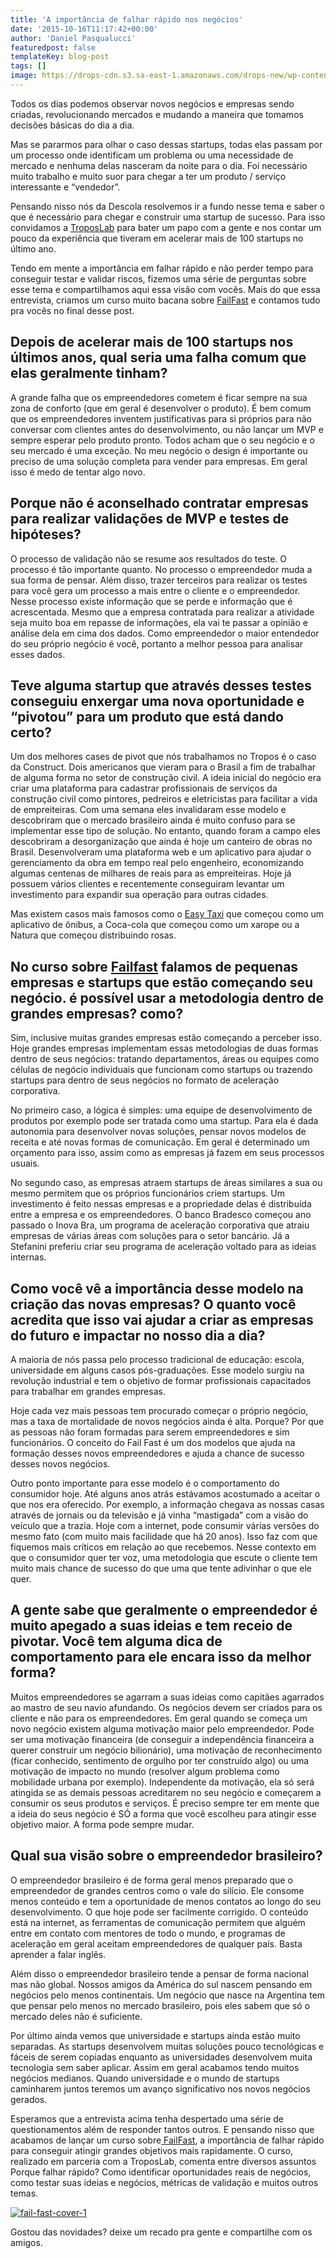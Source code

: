 ```yaml
---
title: 'A importância de falhar rápido nos negócios'
date: '2015-10-16T11:17:42+00:00'
author: 'Daniel Pasqualucci'
featuredpost: false
templateKey: blog-post
tags: []
image: https://drops-cdn.s3.sa-east-1.amazonaws.com/drops-new/wp-content/uploads/2015/10/16111742/henriford-150x150.png
---
```

Todos os dias podemos observar novos negócios e empresas sendo criadas, revolucionando mercados e mudando a maneira que tomamos decisões básicas do dia a dia.

Mas se pararmos para olhar o caso dessas startups, todas elas passam por um processo onde identificam um problema ou uma necessidade de mercado e nenhuma delas nasceram da noite para o dia. Foi necessário muito trabalho e muito suor para chegar a ter um produto / serviço interessante e “vendedor”.

Pensando nisso nós da Descola resolvemos ir a fundo nesse tema e saber o que é necessário para chegar e construir uma startup de sucesso. Para isso convidamos a [TroposLab](http://www.troposlab.com/) para bater um papo com a gente e nos contar um pouco da experiência que tiveram em acelerar mais de 100 startups no último ano.

Tendo em mente a importância em falhar rápido e não perder tempo para conseguir testar e validar riscos, fizemos uma série de perguntas sobre esse tema e compartilhamos aqui essa visão com vocês. Mais do que essa entrevista, criamos um curso muito bacana sobre [FailFast](http://www.descola.org/curso/15/fail-fast-succeed-faster) e contamos tudo pra vocês no final desse post.

**Depois de acelerar mais de 100 startups nos últimos anos, qual seria uma falha comum que elas geralmente tinham?**
--------------------------------------------------------------------------------------------------------------------

A grande falha que os empreendedores cometem é ficar sempre na sua zona de conforto (que em geral é desenvolver o produto). É bem comum que os empreendedores inventem justificativas para si próprios para não conversar com clientes antes do desenvolvimento, ou não lançar um MVP e sempre esperar pelo produto pronto. Todos acham que o seu negócio e o seu mercado é uma exceção. No meu negócio o design é importante ou preciso de uma solução completa para vender para empresas. Em geral isso é medo de tentar algo novo.

**Porque não é aconselhado contratar empresas para realizar validações de MVP e testes de hipóteses?**
------------------------------------------------------------------------------------------------------

O processo de validação não se resume aos resultados do teste. O processo é tão importante quanto. No processo o empreendedor muda a sua forma de pensar. Além disso, trazer terceiros para realizar os testes para você gera um processo a mais entre o cliente e o empreendedor. Nesse processo existe informação que se perde e informação que é acrescentada. Mesmo que a empresa contratada para realizar a atividade seja muito boa em repasse de informações, ela vai te passar a opinião e análise dela em cima dos dados. Como empreendedor o maior entendedor do seu próprio negócio é você, portanto a melhor pessoa para analisar esses dados.

**Teve alguma startup que através desses testes conseguiu enxergar uma nova oportunidade e “pivotou” para um produto que está dando certo?**
--------------------------------------------------------------------------------------------------------------------------------------------

Um dos melhores cases de pivot que nós trabalhamos no Tropos é o caso da Construct. Dois americanos que vieram para o Brasil a fim de trabalhar de alguma forma no setor de construção civil. A ideia inicial do negócio era criar uma plataforma para cadastrar profissionais de serviços da construção civil como pintores, pedreiros e eletricistas para facilitar a vida de empreiteiras. Com uma semana eles invalidaram esse modelo e descobriram que o mercado brasileiro ainda é muito confuso para se implementar esse tipo de solução. No entanto, quando foram a campo eles descobriram a desorganização que ainda é hoje um canteiro de obras no Brasil. Desenvolveram uma plataforma web e um aplicativo para ajudar o gerenciamento da obra em tempo real pelo engenheiro, economizando algumas centenas de milhares de reais para as empreiteiras. Hoje já possuem vários clientes e recentemente conseguiram levantar um investimento para expandir sua operação para outras cidades.

Mas existem casos mais famosos como o [Easy Taxi](http://www.easytaxi.com/br/) que começou como um aplicativo de ônibus, a Coca-cola que começou como um xarope ou a Natura que começou distribuindo rosas.

**No curso sobre [Failfast](http://www.descola.org/curso/15/fail-fast-succeed-faster) falamos de pequenas empresas e startups que estão começando seu negócio. é possível usar a metodologia dentro de grandes empresas? como?** 
---------------------------------------------------------------------------------------------------------------------------------------------------------------------------------------------------------------------------------

Sim, inclusive muitas grandes empresas estão começando a perceber isso. Hoje grandes empresas implementam essas metodologias de duas formas dentro de seus negócios: tratando departamentos, áreas ou equipes como células de negócio individuais que funcionam como startups ou trazendo startups para dentro de seus negócios no formato de aceleração corporativa.

No primeiro caso, a lógica é simples: uma equipe de desenvolvimento de produtos por exemplo pode ser tratada como uma startup. Para ela é dada autonomia para desenvolver novas soluções, pensar novos modelos de receita e até novas formas de comunicação. Em geral é determinado um orçamento para isso, assim como as empresas já fazem em seus processos usuais.

No segundo caso, as empresas atraem startups de áreas similares a sua ou mesmo permitem que os próprios funcionários criem startups. Um investimento é feito nessas empresas e a propriedade delas é distribuída entre a empresa e os empreendedores. O banco Bradesco começou ano passado o Inova Bra, um programa de aceleração corporativa que atraiu empresas de várias áreas com soluções para o setor bancário. Já a Stefanini preferiu criar seu programa de aceleração voltado para as ideias internas.

**Como você vê a importância desse modelo na criação das novas empresas? O quanto você acredita que isso vai ajudar a criar as empresas do futuro e impactar no nosso dia a dia?**
----------------------------------------------------------------------------------------------------------------------------------------------------------------------------------

A maioria de nós passa pelo processo tradicional de educação: escola, universidade em alguns casos pós-graduações. Esse modelo surgiu na revolução industrial e tem o objetivo de formar profissionais capacitados para trabalhar em grandes empresas.

Hoje cada vez mais pessoas tem procurado começar o próprio negócio, mas a taxa de mortalidade de novos negócios ainda é alta. Porque? Por que as pessoas não foram formadas para serem empreendedores e sim funcionários. O conceito do Fail Fast é um dos modelos que ajuda na formação desses novos empreendedores e ajuda a chance de sucesso desses novos negócios.

Outro ponto importante para esse modelo é o comportamento do consumidor hoje. Até alguns anos atrás estávamos acostumado a aceitar o que nos era oferecido. Por exemplo, a informação chegava as nossas casas através de jornais ou da televisão e já vinha “mastigada” com a visão do veículo que a trazia. Hoje com a internet, pode consumir várias versões do mesmo fato (com muito mais facilidade que há 20 anos). Isso faz com que fiquemos mais críticos em relação ao que recebemos. Nesse contexto em que o consumidor quer ter voz, uma metodologia que escute o cliente tem muito mais chance de sucesso do que uma que tente adivinhar o que ele quer.

 **A gente sabe que geralmente o empreendedor é muito apegado a suas ideias e tem receio de pivotar. Você tem alguma dica de comportamento para ele encara isso da melhor forma?**
----------------------------------------------------------------------------------------------------------------------------------------------------------------------------------

Muitos empreendedores se agarram a suas ideias como capitães agarrados ao mastro de seu navio afundando. Os negócios devem ser criados para os cliente e não para os empreendedores. Em geral quando se começa um novo negócio existem alguma motivação maior pelo empreendedor. Pode ser uma motivação financeira (de conseguir a independência financeira a querer construir um negócio bilionário), uma motivação de reconhecimento (ficar conhecido, sentimento de orgulho por ter construído algo) ou uma motivação de impacto no mundo (resolver algum problema como mobilidade urbana por exemplo). Independente da motivação, ela só será atingida se as demais pessoas acreditarem no seu negócio e começarem a consumir os seus produtos e serviços. É preciso sempre ter em mente que a ideia do seus negócio é SÓ a forma que você escolheu para atingir esse objetivo maior. A forma pode sempre mudar.

**Qual sua visão sobre o empreendedor brasileiro?** 
----------------------------------------------------

O empreendedor brasileiro é de forma geral menos preparado que o empreendedor de grandes centros como o vale do silício. Ele consome menos conteúdo e tem a oportunidade de menos contatos ao longo do seu desenvolvimento. O que hoje pode ser facilmente corrigido. O conteúdo está na internet, as ferramentas de comunicação permitem que alguém entre em contato com mentores de todo o mundo, e programas de aceleração em geral aceitam empreendedores de qualquer país. Basta aprender a falar inglês.

Além disso o empreendedor brasileiro tende a pensar de forma nacional mas não global. Nossos amigos da América do sul nascem pensando em negócios pelo menos continentais. Um negócio que nasce na Argentina tem que pensar pelo menos no mercado brasileiro, pois eles sabem que só o mercado deles não é suficiente.

Por último ainda vemos que universidade e startups ainda estão muito separadas. As startups desenvolvem muitas soluções pouco tecnológicas e fáceis de serem copiadas enquanto as universidades desenvolvem muita tecnologia sem saber aplicar. Assim em geral acabamos tendo muitos negócios medianos. Quando universidade e o mundo de startups caminharem juntos teremos um avanço significativo nos novos negócios gerados.

Esperamos que a entrevista acima tenha despertado uma série de questionamentos além de responder tantos outros. E pensando nisso que acabamos de lançar um curso sobre[ FailFast](http://www.descola.org/curso/15/fail-fast-succeed-faster), a importância de falhar rápido para conseguir atingir grandes objetivos mais rapidamente. O curso, realizado em parceria com a TroposLab, comenta entre diversos assuntos Porque falhar rápido? Como identificar oportunidades reais de negócios, como testar suas ideias e negócios, métricas de validação e muitos outros temas.

[![fail-fast-cover-1](http://s3-sa-east-1.amazonaws.com/drops-cdn/drops-new/wp-content/uploads/2015/10/16111742/fail-fast-cover-1-1024x500.png)](http://www.descola.org/curso/15/fail-fast-succeed-faster)

Gostou das novidades? deixe um recado pra gente e compartilhe com os amigos.